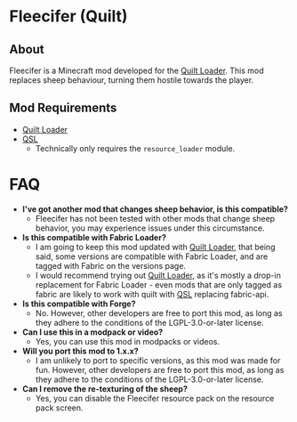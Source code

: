 # Fleecifer (Quilt)

## About
Fleecifer is a Minecraft mod developed for the [Quilt Loader](https://quiltmc.org/). This mod replaces sheep behaviour, turning them hostile towards the player.

## Mod Requirements
- [Quilt Loader](https://quiltmc.org/)
- [QSL](https://modrinth.com/mod/qsl)
    - Technically only requires the `resource_loader` module.

# FAQ
- **I've got another mod that changes sheep behavior, is this compatible?**
    - Fleecifer has not been tested with other mods that change sheep behavior, you may experience issues under this circumstance.
- **Is this compatible with Fabric Loader?**
    - I am going to keep this mod updated with [Quilt Loader](https://quiltmc.org/), that being said, some versions are compatible with Fabric Loader, and are tagged with Fabric on the versions page.
    - I would recommend trying out [Quilt Loader](https://quiltmc.org/), as it's mostly a drop-in replacement for Fabric Loader - even mods that are only tagged as fabric are likely to work with quilt with [QSL](https://modrinth.com/mod/qsl) replacing fabric-api.
- **Is this compatible with Forge?**
    - No. However, other developers are free to port this mod, as long as they adhere to the conditions of the LGPL-3.0-or-later license.
- **Can I use this in a modpack or video?**
    - Yes, you can use this mod in modpacks or videos.
- **Will you port this mod to 1.x.x?**
    - I am unlikely to port to specific versions, as this mod was made for fun. However, other developers are free to port this mod, as long as they adhere to the conditions of the LGPL-3.0-or-later license.
- **Can I remove the re-texturing of the sheep?**
    - Yes, you can disable the Fleecifer resource pack on the resource pack screen.
